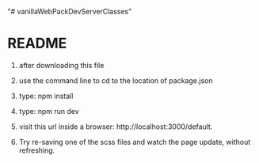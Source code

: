 "# vanillaWebPackDevServerClasses" 

# README #

1) after downloading this file

2) use the command line to cd to the location of package.json

3) type: npm install

4) type: npm run dev

5) visit this url inside a browser: 
http://localhost:3000/default.

6) Try re-saving one of the scss files and watch the page update, without refreshing.

